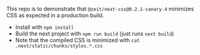This repo is to demonstrate that `@zeit/next-css@0.2.1-canary.4` minimizes CSS as expected in a production build.

* Install with `npm install`
* Build the next project with `npm run build` (just runs `next build`)
* Note that the compiled CSS is minimized with `cat .next/static/chunks/styles.*.css`

